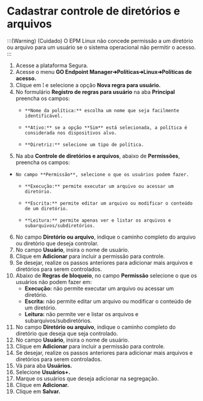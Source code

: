 # Cadastrar controle de diretórios e arquivos

:::(Warning) (Cuidado)
O EPM Linux não concede permissão a um diretório ou arquivo para     um usuário se o sistema operacional não permitir o acesso.
:::

1. Acesse a plataforma Segura.
2. Acesse o menu **GO Endpoint Manager➔Políticas➔Linux➔Políticas de acesso.**
3. Clique em **⁝** e selecione a opção **Nova regra para usuário.**
4. No formulário **Registro de regras para usuário** na aba **Principal** preencha os campos:
    *     **Nome da política:** escolha um nome que seja facilmente identificável.
    *     **Ativo:** se a opção **Sim** está selecionada, a política é considerada nos dispositivos alvo.
    *     **Diretriz:** selecione um tipo de política. 
5. Na aba **Controle de diretórios e arquivos**, abaixo de **Permissões**, preencha os campos:
*     No campo **Permissão**, selecione o que os usuários podem fazer.
    *     **Execução:** permite executar um arquivo ou acessar um diretório.
    *     **Escrita:** permite editar um arquivo ou modificar o conteúdo de um diretório.
    *     **Leitura:** permite apenas ver e listar os arquivos e subarquivos/subdiretórios.
6. No campo **Diretório ou arquivo**, indique o caminho completo do arquivo ou diretório que deseja controlar.
7. No campo **Usuário**, insira o nome de usuário.
8. Clique em **Adicionar** para incluir a permissão para controle.
9. Se desejar, realize os passos anteriores para adicionar mais arquivos e diretórios para serem controlados.
11. Abaixo de **Regras de bloqueio**, no campo **Permissão** selecione o que os usuários não podem fazer em:
    * **Execução:** não permite executar um arquivo ou acessar um diretório.
    * **Escrita:** não permite editar um arquivo ou modificar o conteúdo de um diretório.
    * **Leitura:** não permite ver e listar os arquivos e subarquivos/subdiretórios.
12. No campo **Diretório ou arquivo**, indique o caminho completo do diretório que deseja que seja controlado.
13. No campo **Usuário**, insira o nome de usuário.
14. Clique em **Adicionar** para incluir a permissão para controle.
15. Se desejar, realize os passos anteriores para adicionar mais arquivos e diretórios para serem controlados.
16. Vá para aba **Usuários.**
17. Selecione **Usuários+.**
18. Marque os usuários que deseja adicionar na segregação.
19. Clique em **Adicionar.**
20. Clique em **Salvar.**